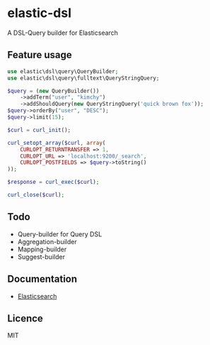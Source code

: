 # elastic-dsl 

A DSL-Query builder for Elasticsearch

## Feature usage
```php
use elastic\dsl\query\QueryBuilder;
use elastic\dsl\query\fulltext\QueryStringQuery;

$query = (new QueryBuilder())
    ->addTerm("user", "kimchy")
    ->addShouldQuery(new QueryStringQuery('quick brown fox'));
$query->orderBy("user", "DESC");
$query->limit(15);

$curl = curl_init();

curl_setopt_array($curl, array(
    CURLOPT_RETURNTRANSFER => 1,
    CURLOPT_URL => 'localhost:9200/_search',
    CURLOPT_POSTFIELDS => $query->toString()
));

$response = curl_exec($curl);

curl_close($curl);
```

## Todo
 + Query-builder for Query DSL
 + Aggregation-builder
 + Mapping-builder
 + Suggest-builder

## Documentation

 + [Elasticsearch](https://www.elastic.co/guide/en/elasticsearch/reference/current/query-dsl.html)

## Licence 

MIT
